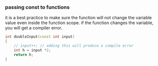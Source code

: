 ### passing const to functions
it is a best practice to make sure the function will not change the variable value even inside the function scope. if the function changes the variable, you will get a compiler error.
```cpp
int doubleInput(const int input)
{
    // input++; // adding this will produce a compile error
    int h = input *2;
    return h;
}
```